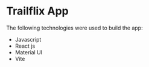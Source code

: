 # Trailflix App

The following technologies were used to build the app:
- Javascript
- React js
- Material UI
- Vite
